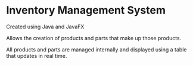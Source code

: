 # Inventory Management System

Created using Java and JavaFX

Allows the creation of products and parts that make up those products.

All products and parts are managed internally and displayed using a table that updates in real time.

